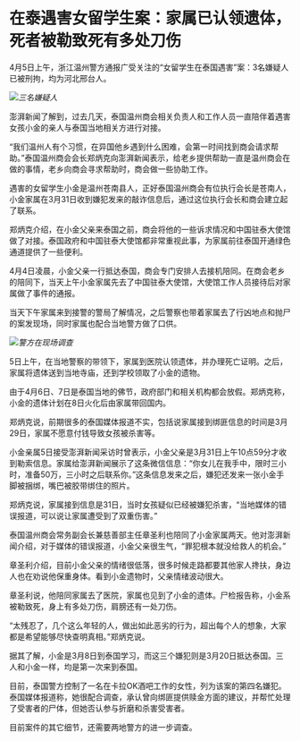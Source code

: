 # 在泰遇害女留学生案：家属已认领遗体，死者被勒致死有多处刀伤

4月5日上午，浙江温州警方通报广受关注的“女留学生在泰国遇害”案：3名嫌疑人已被刑拘，均为河北邢台人。

![](https://inews.gtimg.com/om_bt/OgNB4OUKAjelIAxp_mRVXc2gRVbc4ofHRAvm3Z7v8OjrMAA/1000)_三名嫌疑人_

澎湃新闻了解到，过去几天，泰国温州商会相关负责人和工作人员一直陪伴着遇害女孩小金的亲人与泰国当地相关方进行对接。

“我们温州人有个习惯，在异国他乡遇到什么困难，会第一时间找到商会请求帮助。”泰国温州商会会长郑炳克向澎湃新闻表示，给老乡提供帮助一直是温州商会在做的事情，老乡向商会寻求帮助时，商会做一些协助工作。

遇害的女留学生小金是温州苍南县人，正好泰国温州商会有位执行会长是苍南人，小金家属在3月31日收到嫌犯发来的敲诈信息后，通过这位执行会长和商会建立起了联系。

郑炳克介绍，在小金父亲来泰国之前，商会将他的一些诉求情况和中国驻泰大使馆做了对接。泰国政府和中国驻泰大使馆都非常重视此事，为家属前往泰国开通绿色通道提供了一些便利。

4月4日凌晨，小金父亲一行抵达泰国，商会专门安排人去接机陪同。在商会老乡的陪同下，当天上午小金家属先去了中国驻泰大使馆，大使馆工作人员接待后对家属做了事件的通报。

当天下午家属来到接警的警局了解情况，之后警察也带着家属去了行凶地点和抛尸的案发现场，同时家属也配合当地警方做了口供。

![](https://inews.gtimg.com/om_bt/OvUne2vT_Iwzo4YhzM-U5yCR_MkpL44uqes2k0vKPnvKoAA/1000)_警方在现场调查_

5日上午，在当地警察的带领下，家属到医院认领遗体，并办理死亡证明。之后，家属将遗体送到当地寺庙，还到学校领取了小金的遗物。

由于4月6日、7日是泰国当地的佛节，政府部门和相关机构都会放假。郑炳克称，小金的遗体计划在8日火化后由家属带回国内。

郑炳克说，前期很多的泰国媒体报道不实，包括说家属接到绑匪信息的时间是3月29日，家属不愿意付钱导致女孩被杀害等。

小金亲属5日接受澎湃新闻采访时曾表示，小金父亲是3月31日上午10点59分才收到勒索信息。家属给澎湃新闻展示了这条微信信息：“你女儿在我手中，限时三小时，准备50万，三小时之后联系你。”这条信息发来之后，嫌犯还发来一张小金手脚被捆绑，嘴巴被胶带绑住的照片。

郑炳克说，家属接到信息是31日，当时女孩疑似已经被嫌犯杀害，“当地媒体的错误报道，可以说让家属遭受到了双重伤害。”

泰国温州商会常务副会长兼慈善部主任章圣利也陪同了小金家属两天。他对澎湃新闻介绍，对于媒体的错误报道，小金父亲很生气，“罪犯根本就没给救人的机会。”

章圣利介绍，目前小金父亲的情绪很低落，很多时候走路都要其他家人搀扶，身边人也在劝说他保重身体。看到小金遗物时，父亲情绪波动很大。

章圣利说，他陪同家属去了医院，家属也见到了小金的遗体。尸检报告称，小金系被勒致死，身上有多处刀伤，肩膀还有一处刀伤。

“太残忍了，几个这么年轻的人，做出如此恶劣的行为，超出每个人的想象，大家都是希望能够尽快查明真相。”郑炳克说。

据其了解，小金是3月8日到泰国学习，而这三个嫌犯则是3月20日抵达泰国。三人和小金一样，均是第一次来到泰国。

目前，泰国警方控制了一名在卡拉OK酒吧工作的女性，列为该案的第四名嫌犯。泰国媒体报道称，她很配合调查，承认曾向绑匪提供赎金方面的建议，并帮忙处理了受害者的尸体，但她否认参与折磨和杀害受害者。

目前案件的其它细节，还需要两地警方的进一步调查。

